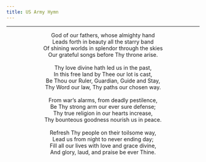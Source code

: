 ```yaml
---
title: US Army Hymn
---
```


---
<center>
God of our fathers, whose almighty hand<br/>
Leads forth in beauty all the starry band<br/>
Of shining worlds in splendor through the skies<br/>
Our grateful songs before Thy throne arise. <br/>
<br/>
Thy love divine hath led us in the past,<br/>
In this free land by Thee our lot is cast,<br/>
Be Thou our Ruler, Guardian, Guide and Stay,<br/>
Thy Word our law, Thy paths our chosen way. <br/>
<br/>
From war’s alarms, from deadly pestilence,<br/>
Be Thy strong arm our ever sure defense;<br/>
Thy true religion in our hearts increase,<br/>
Thy bounteous goodness nourish us in peace. <br/>
<br/>
Refresh Thy people on their toilsome way,<br/>
Lead us from night to never ending day;<br/>
Fill all our lives with love and grace divine,<br/>
And glory, laud, and praise be ever Thine.
</center>